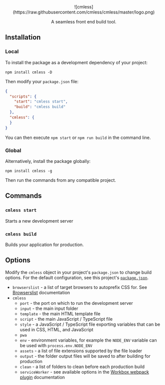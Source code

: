 <center>
  ![cmless](https://raw.githubusercontent.com/cmless/cmless/master/logo.png)

  A seamless front end build tool.
</center>

## Installation
### Local
To install the package as a development dependency of your project:
```
npm install cmless -D
```

Then modify your `package.json` file:
```json
{
  "scripts": {
    "start": "cmless start",
    "build": "cmless build"
  },
  "cmless": {
  }
}
```

You can then execute `npm start` or `npm run build` in the command line.

### Global
Alternatively, install the package globally:
```
npm install cmless -g
```

Then run the commands from any compatible project.

## Commands
### `cmless start`
Starts a new development server

### `cmless build`
Builds your application for production.

## Options
Modify the `cmless` object in your project's `package.json` to change build options. For the default configuration, see this project's [`package.json`](./package.json).

- `browserslist` - a list of target browsers to autoprefix CSS for. See [Browserslist](https://github.com/browserslist/browserslist) documentation
- `cmless`
  - `port` - the port on which to run the development server
  - `input` - the main input folder
  - `template` - the main HTML template file
  - `script` - the main JavaScript / TypeScript file
  - `style` - a JavaScript / TypeScript file exporting variables that can be used in CSS, HTML, and JavaScript
  - `pwa`
  - `env` - environment variables, for example the `NODE_ENV` variable can be used with `process.env.NODE_ENV`
  - `assets` - a list of file extensions supported by the file loader
  - `output` - the folder output files will be saved to after building for production
  - `clean` - a list of folders to clean before each production build
  - `serviceWorker` - see available options in the [Workbox webpack plugin](https://developers.google.com/web/tools/workbox/modules/workbox-webpack-plugin) documentation
